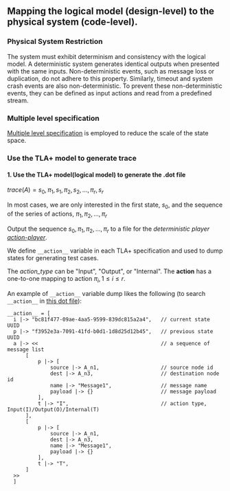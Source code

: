 
## Mapping the logical model (design-level) to the physical system (code-level).

### Physical System Restriction

The system must exhibit determinism and consistency with the logical model.
A deterministic system generates identical outputs when presented with the same inputs. 
Non-deterministic events, such as message loss or duplication, do not adhere to this property. 
Similarly, timeout and system crash events are also non-deterministic. 
To prevent these non-deterministic events, they can be defined as input actions and read from a predefined stream.

### Multiple level specification

[Multiple level specification](multiple_level_spec.md) is employed to reduce the scale of the state space.
### Use the TLA+ model to generate trace

#### 1. Use the TLA+ model(logical model) to generate the .dot file

$trace(A) = s_0, \pi_1, s_1, \pi_2, s_2, ...,  \pi_r, s_r$


In most cases, we are only interested in the first state, $s_0$, and the sequence of the series of actions, $\pi_1, \pi_2, ..., \pi_r$

Output the sequence $s_0, \pi_1, \pi_2, ..., \pi_r$ to a file for the *deterministic
player [action-player](../src/player/bin/main.rs)*.

We define `__action__` variable in each TLA+ specification and used to dump states for generating test cases.

The *action_type* can be "Input", "Output", or "Internal".
The **action** has a one-to-one mapping to action $\pi_i, 1 \le i \le r$.


An example of `__action__` variable dump likes the following (to search `__action__` in [this dot file](../src/data/toolbox_dump.dot)):

  ```
__action__ = [
    i |-> "bc81f477-09ae-4aa5-9599-839dc815a2a4",   // current state UUID 
    p |-> "f3952e3a-7091-41fd-b0d1-1d8d25d12b45",   // previous state UUID
    a |-> <<                                        // a sequence of message list
        [
            p |-> [
                source |-> A_n1,                    // source node id
                dest |-> A_n3,                      // destination node id
                name |-> "Message1",                // message name
                payload |-> {}                      // message payload
            ],
            t |-> "I",                              // action type, Input(I)/Output(O)/Internal(T)
        ],
        [
            p |-> [
                source |-> A_n1, 
                dest |-> A_n3, 
                name |-> "Message1", 
                payload |-> {}
            ],
            t |-> "T",
        ]
    >>
    ]
  ```

